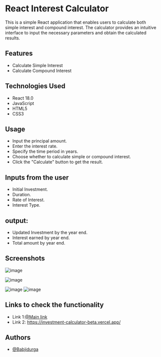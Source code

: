 # React Interest Calculator

This is a simple React application that enables users to calculate both simple interest and compound interest. The calculator provides an intuitive interface to input the necessary parameters and obtain the calculated results.

## Features

- Calculate Simple Interest
- Calculate Compound Interest

## Technologies Used
- React 18.0
- JavaScript
- HTML5
- CSS3



## Usage

- Input the principal amount.
- Enter the interest rate.
- Specify the time period in years.
- Choose whether to calculate simple or compound interest.
- Click the "Calculate" button to get the result.
##  Inputs from the user
- Initial Investment.
- Duration.
- Rate of Interest.
- Interest Type.

## output:
-  Updated Investment by the year end.
-  Interest earned by year end.
-  Total amount by year end.




## Screenshots

![image](https://github.com/Babjidurga/Investment-calculator/assets/113676689/677f7724-16f0-4a73-b139-58c5310d4120)

![image](https://github.com/Babjidurga/Investment-calculator/assets/113676689/b7511f5c-1b96-4883-ba6c-124ce59c6455)

![image](https://github.com/Babjidurga/Investment-calculator/assets/113676689/f9aae9fd-6e4c-477c-b74f-f5a845b3d65f)
![image](https://github.com/Babjidurga/Investment-calculator/assets/113676689/9aa5e81d-d76f-4c34-b6a8-54ab3e71dca1)

## Links to check the functionality 

- Link 1:[@Main link](https://investment-calculator-git-main-babjidurga.vercel.app/)
- Link 2: https://investment-calculator-beta.vercel.app/

## Authors

- [@Babjidurga](https://github.com/Babjidurga)
